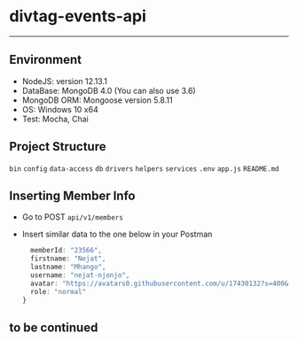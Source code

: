 # divtag-events-api

****

## Environment

- NodeJS: version 12.13.1
- DataBase: MongoDB 4.0 (You can also use 3.6)
- MongoDB ORM: Mongoose version 5.8.11
- OS: Windows 10 x64
- Test: Mocha, Chai

## Project Structure

  `bin`
  `config`
  `data-access`
  `db`
  `drivers`
  `helpers`
  `services`
  `.env`
  `app.js`
  `README.md`


## Inserting Member Info

- Go to POST `api/v1/members`
- Insert similar data to the one below in your Postman
  
  ```js   const body = {
    memberId: "23566",
    firstname: "Nejat",
    lastname: "Mhango",
    username: "nejat-njonjo",
    avatar: "https://avatars0.githubusercontent.com/u/17430132?s=400&u=12001721d56f3bd38ea2295f5f9e3de411385a0e&v=4",
    role: "normal"
  }
  ```

## to be continued
